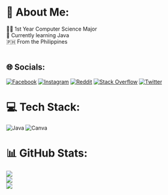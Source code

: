 # 💫 About Me:
👨‍🎓  1st Year Computer Science Major <br>🌱 Currently learning Java<br> 🇵🇭  From the Philippines <br> <br>


## 🌐 Socials:
[![Facebook](https://img.shields.io/badge/Facebook-%231877F2.svg?logo=Facebook&logoColor=white)](https://facebook.com/hjay.23) [![Instagram](https://img.shields.io/badge/Instagram-%23E4405F.svg?logo=Instagram&logoColor=white)](https://instagram.com/hanzjay.zip) [![Reddit](https://img.shields.io/badge/Reddit-%23FF4500.svg?logo=Reddit&logoColor=white)](https://reddit.com/user/ineedhelpinmath) [![Stack Overflow](https://img.shields.io/badge/-Stackoverflow-FE7A16?logo=stack-overflow&logoColor=white)](https://stackoverflow.com/users/20017847) [![Twitter](https://img.shields.io/badge/Twitter-%231DA1F2.svg?logo=Twitter&logoColor=white)](https://twitter.com/25thhaanz) 

# 💻 Tech Stack:
![Java](https://img.shields.io/badge/java-%23ED8B00.svg?style=for-the-badge&logo=java&logoColor=white) ![Canva](https://img.shields.io/badge/Canva-%2300C4CC.svg?style=for-the-badge&logo=Canva&logoColor=white)
# 📊 GitHub Stats:
![](https://github-readme-stats.vercel.app/api?username=hanzgeollegue&theme=synthwave&hide_border=false&include_all_commits=false&count_private=false)<br/>
![](https://github-readme-streak-stats.herokuapp.com/?user=hanzgeollegue&theme=synthwave&hide_border=false)<br/>
![](https://github-readme-stats.vercel.app/api/top-langs/?username=hanzgeollegue&theme=synthwave&hide_border=false&include_all_commits=false&count_private=false&layout=compact)

